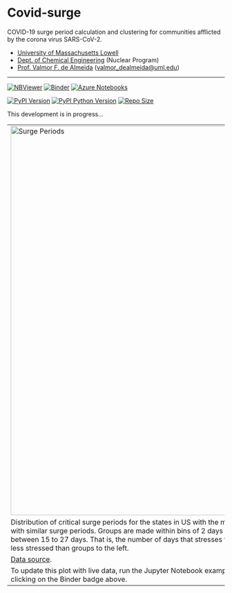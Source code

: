 # Covid-surge
COVID-19 surge period calculation and clustering for communities afflicted by the corona virus SARS-CoV-2.

  + [University of Massachusetts Lowell](https://www.uml.edu/)
  + [Dept. of Chemical Engineering](https://www.uml.edu/Engineering/Chemical/) (Nuclear Program)
  + [Prof. Valmor F. de Almeida](https://www.uml.edu/Engineering/Chemical/faculty/de-Almeida-Valmor.aspx) (valmor_dealmeida@uml.edu)

-----------

[![NBViewer](https://github.com/jupyter/design/blob/master/logos/Badges/nbviewer_badge.svg)](https://nbviewer.jupyter.org/github/dpploy/covid-surge/tree/master/notebooks/)
[![Binder](https://mybinder.org/badge_logo.svg)](https://mybinder.org/v2/gh/dpploy/covid-surge/master)
[![Azure Notebooks](https://notebooks.azure.com/launch.svg)](https://notebooks.azure.com/dealmeidavf/projects/covid-surge)

[![PyPI Version](https://img.shields.io/pypi/v/covid-surge)](https://pypi.org/project/covid-surge/)
[![PyPI Python Version](https://img.shields.io/pypi/pyversions/covid-surge)](https://pypi.org/project/covid-surge/)
[![Repo Size](https://img.shields.io/github/repo-size/dpploy/covid-surge)](https://github.com/dpploy/covid-surge)


This development is in progress...

|   |
|:---|
|<img  width="900" src="https://raw.githubusercontent.com/dpploy/covid-surge/master/readme/covid_group_surge_periods.png" title="Surge Periods"> |
| Distribution of critical surge periods for the states in US with the most evolved epidemics. There are 5 groups in US with similar surge periods. Groups are made within bins of 2 days width. The range of the critical period for US states is between 15 to 27 days. That is, the number of days that stresses the health system the most. Groups to the right are less stressed than groups to the left.|
| [Data source](https://github.com/CSSEGISandData/COVID-19/tree/master/csse_covid_19_data). |
| To update this plot with live data, run the Jupyter Notebook examples in the notebook directory. Or run Binder by clicking on the Binder badge above. |
